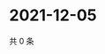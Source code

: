 # 2021-12-05

共 0 条

<!-- BEGIN WEIBO -->
<!-- 最后更新时间 Sun Dec 05 2021 12:19:04 GMT+0800 (China Standard Time) -->

<!-- END WEIBO -->
